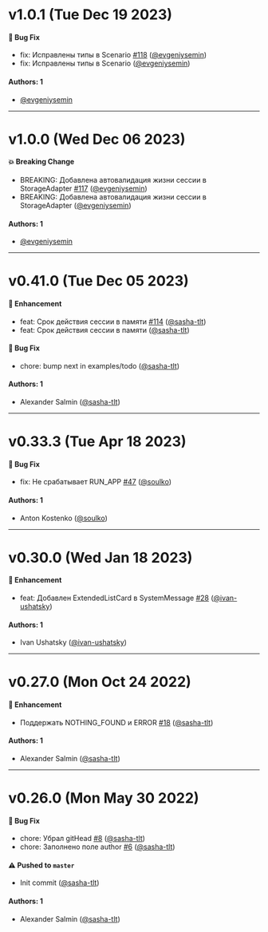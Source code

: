 # v1.0.1 (Tue Dec 19 2023)

#### 🐛 Bug Fix

- fix: Исправлены типы в Scenario [#118](https://github.com/salute-developers/salutejs/pull/118) ([@evgeniysemin](https://github.com/evgeniysemin))
- fix: Исправлены типы в Scenario ([@evgeniysemin](https://github.com/evgeniysemin))

#### Authors: 1

- [@evgeniysemin](https://github.com/evgeniysemin)

---

# v1.0.0 (Wed Dec 06 2023)

#### 💥 Breaking Change

- BREAKING: Добавлена автовалидация жизни сессии в StorageAdapter [#117](https://github.com/salute-developers/salutejs/pull/117) ([@evgeniysemin](https://github.com/evgeniysemin))
- BREAKING: Добавлена автовалидация жизни сессии в StorageAdapter ([@evgeniysemin](https://github.com/evgeniysemin))

#### Authors: 1

- [@evgeniysemin](https://github.com/evgeniysemin)

---

# v0.41.0 (Tue Dec 05 2023)

#### 🚀 Enhancement

- feat: Срок действия сессии в памяти [#114](https://github.com/salute-developers/salutejs/pull/114) ([@sasha-tlt](https://github.com/sasha-tlt))
- feat: Срок действия сессии в памяти ([@sasha-tlt](https://github.com/sasha-tlt))

#### 🐛 Bug Fix

- chore: bump next in examples/todo ([@sasha-tlt](https://github.com/sasha-tlt))

#### Authors: 1

- Alexander Salmin ([@sasha-tlt](https://github.com/sasha-tlt))

---

# v0.33.3 (Tue Apr 18 2023)

#### 🐛 Bug Fix

- fix: Не срабатывает RUN_APP [#47](https://github.com/salute-developers/salutejs/pull/47) ([@soulko](https://github.com/soulko))

#### Authors: 1

- Anton Kostenko ([@soulko](https://github.com/soulko))

---

# v0.30.0 (Wed Jan 18 2023)

#### 🚀 Enhancement

- feat: Добавлен ExtendedListCard в SystemMessage [#28](https://github.com/salute-developers/salutejs/pull/28) ([@ivan-ushatsky](https://github.com/ivan-ushatsky))

#### Authors: 1

- Ivan Ushatsky ([@ivan-ushatsky](https://github.com/ivan-ushatsky))

---

# v0.27.0 (Mon Oct 24 2022)

#### 🚀 Enhancement

- Поддержать NOTHING_FOUND и ERROR [#18](https://github.com/salute-developers/salutejs/pull/18) ([@sasha-tlt](https://github.com/sasha-tlt))

#### Authors: 1

- Alexander Salmin ([@sasha-tlt](https://github.com/sasha-tlt))

---

# v0.26.0 (Mon May 30 2022)

#### 🐛 Bug Fix

- chore: Убрал gitHead [#8](https://github.com/salute-developers/salutejs/pull/8) ([@sasha-tlt](https://github.com/sasha-tlt))
- chore: Заполнено поле author [#6](https://github.com/salute-developers/salutejs/pull/6) ([@sasha-tlt](https://github.com/sasha-tlt))

#### ⚠️ Pushed to `master`

- Init commit ([@sasha-tlt](https://github.com/sasha-tlt))

#### Authors: 1

- Alexander Salmin ([@sasha-tlt](https://github.com/sasha-tlt))
